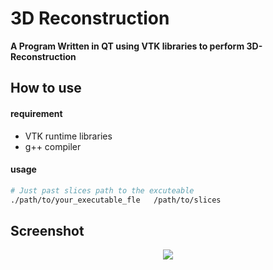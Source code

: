 # 3D Reconstruction

**A Program Written in QT using VTK libraries to perform 3D-Reconstruction**

## How to use

#### requirement
* VTK runtime libraries
* g++ compiler 

#### usage  
```bash 
# Just past slices path to the excuteable
./path/to/your_executable_fle   /path/to/slices
```

## Screenshot
<p align="center"><img src="https://raw.githubusercontent.com/timlentse/3D_Reconstruction/master/screenshot.png" /> <p>
